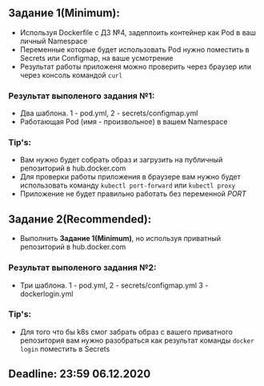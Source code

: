 ## Задание 1(Minimum):
* Используя Dockerfile c ДЗ №4, задеплоить контейнер как Pod в ваш личный Namespace
* Переменные которые будет использовать Pod нужно поместить в Secrets или Configmap, на ваше усмотрение
* Результат работы приложеня можно проверить через браузер или через консоль командой `curl`

### Результат выполеного задания №1:
* Два шаблона. 1 - pod.yml, 2 - secrets/configmap.yml
* Работающая Pod (имя - произвольное) в вашем Namespace

### Tip's:
* Вам нужно будет собрать образ и загрузить на публичный репозиторий в hub.docker.com 
* Для проверки работы приложения в браузере вам нужно будет использовать команду `kubectl port-forward` или `kubectl proxy`
* Приложение не будет правильно работать без переменной *PORT*

## Задание 2(Recommended):
* Выполнить **Задание 1(Minimum)**, но используя приватный репозиторий в hub.docker.com

### Результат выполеного задания №2:
* Три шаблона. 1 - pod.yml, 2 - secrets/configmap.yml 3 - dockerlogin.yml

### Tip's:
* Для того что бы k8s смог забрать образ с вашего приватного репозитория вам нужно разобраться как результат команды `docker login` поместить в Secrets

## Deadline: 23:59 06.12.2020
